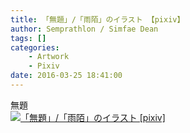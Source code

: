 ```yaml
---
title: 「無題」/「雨陌」のイラスト 【pixiv】
author: Semprathlon / Simfae Dean
tags: []
categories:
	- Artwork
	- Pixiv
date: 2016-03-25 18:41:00
---
```

無題<br />[<img width="850" height="850" style="display:none;" data-src="https://i.pximg.net/img-original/img/2016/03/25/18/41/02/56001584_p0.png" src="/blog/uploads/2017/04/56001584_p0.png" alt="「無題」/「雨陌」のイラスト [pixiv]"/><img src="/blog/uploads/2017/04/56001584_p0_master1200.jpg" alt="「無題」/「雨陌」のイラスト [pixiv]"/>](http://www.pixiv.net/member_illust.php?illust_id=56001584&amp;mode=medium)<br />
